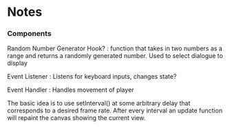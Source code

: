 # Notes

### Components
Random Number Generator Hook?
: function that takes in two numbers as a range and returns a randomly generated number. Used to select dialogue to display

Event Listener
: Listens for keyboard inputs, changes state?

Event Handler
: Handles movement of player

The basic idea is to use setInterval() at some arbitrary delay that corresponds to a desired frame rate. After every interval an update function will repaint the canvas showing the current view.
